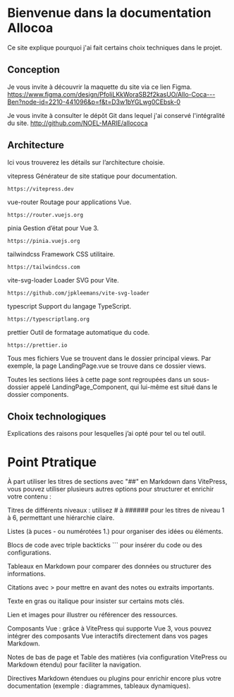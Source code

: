 
# Bienvenue dans la documentation Allocoa

Ce site explique pourquoi j'ai fait certains choix techniques dans le projet.

## Conception

Je vous invite à découvrir la maquette du site via ce lien Figma.
https://www.figma.com/design/PfoliLKkWoraSB2f2kasUO/Allo-Coca---Ben?node-id=2210-441096&p=f&t=D3w1bYGLwg0CEbsk-0

Je vous invite à consulter le dépôt Git dans lequel j'ai conservé l'intégralité du site.
http://github.com/NOEL-MARIE/allococa

## Architecture

Ici vous trouverez les détails sur l’architecture choisie.

vitepress
Générateur de site statique pour documentation.
```
https://vitepress.dev
```
vue-router
Routage pour applications Vue.
```
https://router.vuejs.org
````
pinia
Gestion d’état pour Vue 3.
```
https://pinia.vuejs.org
```


tailwindcss
Framework CSS utilitaire.
```
https://tailwindcss.com
```


vite-svg-loader
Loader SVG pour Vite.
```
https://github.com/jpkleemans/vite-svg-loader
```


typescript
Support du langage TypeScript.
```
https://typescriptlang.org
```


prettier
Outil de formatage automatique du code.
```
https://prettier.io
```


Tous mes fichiers Vue se trouvent dans le dossier principal views.
Par exemple, la page LandingPage.vue se trouve dans ce dossier views.

Toutes les sections liées à cette page sont regroupées dans un sous-dossier appelé LandingPage_Component, qui lui-même est situé dans le dossier components.

## Choix technologiques

Explications des raisons pour lesquelles j’ai opté pour tel ou tel outil.


# Point Ptratique 
À part utiliser les titres de sections avec "##" en Markdown dans VitePress, vous pouvez utiliser plusieurs autres options pour structurer et enrichir votre contenu :

Titres de différents niveaux : utilisez # à ###### pour les titres de niveau 1 à 6, permettant une hiérarchie claire.

Listes (à puces - ou numérotées 1.) pour organiser des idées ou éléments.

Blocs de code avec triple backticks ``` pour insérer du code ou des configurations.

Tableaux en Markdown pour comparer des données ou structurer des informations.

Citations avec > pour mettre en avant des notes ou extraits importants.

Texte en gras ou italique pour insister sur certains mots clés.

Lien et images pour illustrer ou référencer des ressources.

Composants Vue : grâce à VitePress qui supporte Vue 3, vous pouvez intégrer des composants Vue interactifs directement dans vos pages Markdown.

Notes de bas de page et Table des matières (via configuration VitePress ou Markdown étendu) pour faciliter la navigation.

Directives Markdown étendues ou plugins pour enrichir encore plus votre documentation (exemple : diagrammes, tableaux dynamiques).

